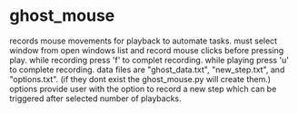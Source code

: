 # ghost_mouse
records mouse movements for playback to automate tasks.
must select window from open windows list and record mouse clicks before pressing play.
while recording press 'f' to complet recording.
while playing press 'u' to complete recording.
data files are "ghost_data.txt", "new_step.txt", and "options.txt". (if they dont exist the ghost_mouse.py will create them.)
options provide user with the option to record a new step which can be triggered after selected number of playbacks.